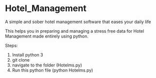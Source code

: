 # Hotel_Management
A simple and sober hotel management software that eases your daily life


This helps you in preparing and managing a stress free data for Hotel Management made entirely using python.

Steps:
1. Install python 3
2. git clone 
3. navigate to the folder (Hotelms.py)
4. Run this python file (python Hotelms.py)
